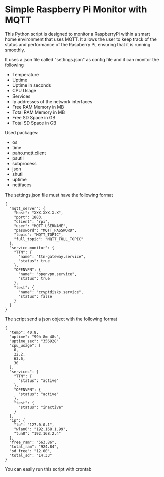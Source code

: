 # Simple Raspberry Pi Monitor with MQTT 

This Python script is designed to monitor a RaspberryPi within a smart home environment that uses MQTT. It allows the user to keep track of the status and performance of the Raspberry Pi, ensuring that it is running smoothly.

It uses a json file called "settings.json" as config file and it can monitor the following

- Temperature
- Uptime
- Uptime in seconds
- CPU Usage
- Services
- Ip addresses of the network interfaces
- Free RAM Memory in MB
- Total RAM Memory in MB
- Free SD Space in GB
- Total SD Space in GB

Used packages:

- os
- time
- paho.mqtt.client
- psutil
- subprocess
- json
- shutil
- uptime
- netifaces

The settings.json file must have the following format
```
{
  "mqtt_server": {
    "host": "XXX.XXX.X.X",
    "port": 1883,
    "client": "rpi",
    "user": "MQTT_USERNAME",
    "password": "MQTT_PASSWORD",
    "topic": "MQTT_TOPIC",
    "full_topic": "MQTT_FULL_TOPIC"
  },
  "service-monitor": {
    "TTN": {
      "name": "ttn-gateway.service",
      "status": true
    },
    "OPENVPN": {
      "name": "openvpn.service",
      "status": true
    },
    "test": {
      "name": "cryptdisks.service",
      "status": false
    }
  }
}
```
The script send a json object with the following format

```
{
  "temp": 40.8,
  "uptime": "99h 8m 48s",
  "uptime_sec": "356928"
  "cpu_usage": [
    0,
    22.2,
    63.6,
    30
  ],
  "services": {
    "TTN": {
      "status": "active"
    },
    "OPENVPN": {
      "status": "active"
    },
    "test": {
      "status": "inactive"
    }
  },
  "ip": {
    "lo": "127.0.0.1",
    "wlan0": "192.168.1.99",
    "tun0": "192.168.2.4"
  },
  "free_ram": "563.86",
  "total_ram": "924.84",
  "sd_free": "12.00",
  "total_sd": "14.33"
}
```

You can easily run this script with crontab
